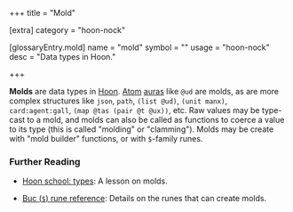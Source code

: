 +++
title = "Mold"

[extra]
category = "hoon-nock"

[glossaryEntry.mold]
name = "mold"
symbol = ""
usage = "hoon-nock"
desc = "Data types in Hoon."

+++

**Molds** are data types in [Hoon](/glossary/hoon).
[Atom](/glossary/atom) [auras](/glossary/aura) like `@ud`
are molds, as are more complex structures like `json`, `path`, `(list @ud)`,
`(unit manx)`, `card:agent:gall`, `(map @tas (pair @t @ux))`, etc. Raw values
may be type-cast to a mold, and molds can also be called as functions to coerce
a value to its type (this is called "molding" or "clamming"). Molds may be
create with "mold builder" functions, or with `$`-family runes.

### Further Reading

- [Hoon school: types](/courses/hoon-school/E-types): A lesson on molds.

- [Buc (`$`) rune reference](/language/hoon/reference/rune/buc): Details on the runes
  that can create molds.
